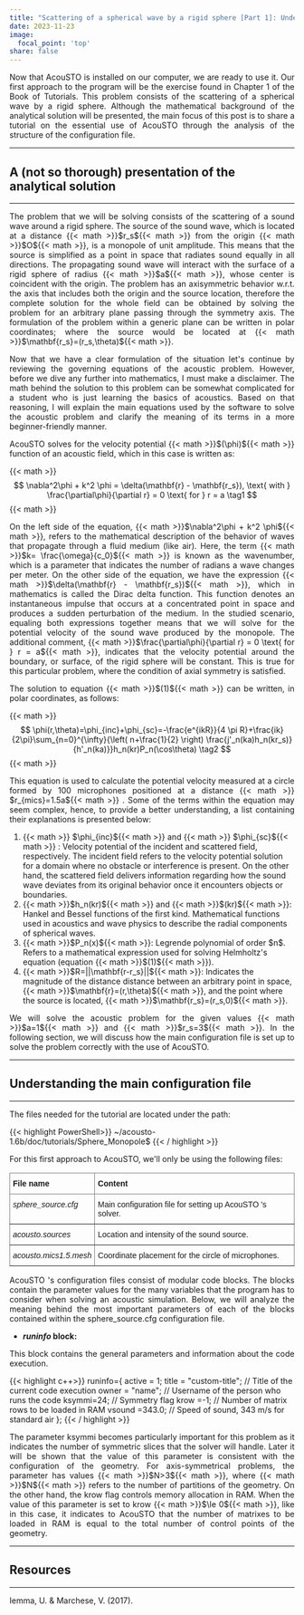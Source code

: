 ```yaml
---
title: "Scattering of a spherical wave by a rigid sphere [Part 1]: Understanding AcouSTO’ s pre-processing configuration"
date: 2023-11-23
image: 
  focal_point: 'top'
share: false
---
```


<p align="justify">
Now that AcouSTO is installed on our computer, we are ready to use it. Our first approach to the program will be the exercise found in Chapter 1 of the Book of Tutorials. This problem consists of the scattering of a spherical wave by a rigid sphere. Although the mathematical background of the analytical solution will be presented, the main focus of this post is to share a tutorial on the essential use of AcouSTO through the analysis of the structure of the configuration file.
</p>

<!--more-->

<hr>
<h2> A (not so thorough) presentation of the analytical solution </h2>
<hr>

<p align="justify">
The problem that we will be solving consists of the scattering of a sound wave around a rigid sphere. The source of the sound wave, which is located at a distance {{< math >}}$r_s${{< math >}} from the origin {{< math >}}$O${{< math >}}, is a monopole of unit amplitude. This means that the source is simplified as a point in space that radiates sound equally in all directions.  The propagating sound wave will interact with the surface of a rigid sphere of radius {{< math >}}$a${{< math >}}, whose center is coincident with the origin.  The problem has an axisymmetric behavior w.r.t. the axis that includes both the origin and the source location, therefore the complete solution for the whole field can be obtained by solving the problem for an arbitrary plane passing through the symmetry axis. The formulation of the problem within a generic plane can be written in polar coordinates; where the source would be located at {{< math >}}$\mathbf{r_s}=(r_s,\theta)${{< math >}}. 
</p>

<p align="justify">
Now that we have a clear formulation of the situation let's continue by reviewing the governing equations of the acoustic problem. However, before we dive any further into mathematics, I must make a disclaimer. The math behind the solution to this problem can be somewhat complicated for a student who is just learning the basics of acoustics. Based on that reasoning, I will explain the main equations used by the software to solve the acoustic problem and clarify the meaning of its terms in a more beginner-friendly manner. 
</p>

<p align="justify">
AcouSTO solves for the velocity potential {{< math >}}$(\phi)${{< math >}} function of an acoustic field, which in this case  is written as:
</p>

{{< math >}} 
$$
\nabla^2\phi + k^2
\phi = \delta(\mathbf{r} - \mathbf{r_s}), \text{ with    } \frac{\partial\phi}{\partial r} = 0 \text{ for } r = a \tag1
$$ 
{{< math >}}

<p align="justify">
On the left side of the equation, {{< math >}}$\nabla^2\phi + k^2
\phi${{< math >}}, refers to the mathematical description of the behavior of waves that propagate through a fluid medium (like air). Here, the term {{< math >}}$k= \frac{\omega}{c_0}${{< math >}} is known as the wavenumber, which is a parameter that indicates the number of radians a wave changes per meter. On the other side of the equation, we have the expression {{< math >}}$\delta(\mathbf{r} - \mathbf{r_s})${{< math >}}, which in mathematics is called the Dirac delta function. This function denotes an instantaneous impulse that occurs at a concentrated point in space and produces a sudden perturbation of the medium. In the studied scenario, equaling both expressions together means that we will solve for the potential velocity of the sound wave produced by the monopole. The additional comment, {{< math >}}$\frac{\partial\phi}{\partial r} = 0 \text{ for } r = a${{< math >}}, indicates that the velocity potential around the boundary, or surface, of the rigid sphere will be constant. This is true for this particular problem, where the condition of axial symmetry is satisfied.
</p>

<p align="justify">
The solution to equation {{< math >}}$(1)${{< math >}} can be written, in polar coordinates, as follows:
</p>

{{< math >}} 
$$
\phi(r,\theta)=\phi_{inc}+\phi_{sc}=-\frac{e^{ikR}}{4 \pi R}+\frac{ik}{2\pi}\sum_{n=0}^{\infty}{\left( n+\frac{1}{2} \right) \frac{j'_n(ka)h_n(kr_s)}{h'_n(ka)}}h_n(kr)P_n(\cos\theta) \tag2
$$
{{< math >}} 

<p align="justify">
This equation is used to calculate the potential velocity measured at a circle formed by 100 microphones positioned at a distance {{< math >}} $r_{mics}=1.5a${{< math >}} . Some of the terms within the equation may seem complex, hence, to provide a better understanding, a list containing their explanations is presented below:
</p>

<ol>
  <li>{{< math >}} $\phi_{inc}${{< math >}}  and {{< math >}} $\phi_{sc}${{< math >}} : Velocity potential of the incident and scattered field, respectively. The incident field refers to the velocity potential solution for a domain where no obstacle or interference is present. On the other hand, the scattered field delivers information regarding how the sound wave deviates from its original behavior once it encounters objects or boundaries.</li>

 <li>{{< math >}}$h_n(kr)${{< math >}} and {{< math >}}$(kr)${{< math >}}: Hankel and Bessel functions of the first kind. Mathematical functions used in acoustics and wave physics to describe the radial components of spherical waves.</li>

 <li>{{< math >}}$P_n(x)${{< math >}}: Legrende polynomial of order $n$. Refers to a mathematical expression used for solving Helmholtz's equation (equation {{< math >}}$(1)${{< math >}}).</li>

 <li>{{< math >}}$R=||\mathbf{r-r_s}||${{< math >}}: Indicates the magnitude of the distance distance between an arbitrary point in space, {{< math >}}$\mathbf{r}=(r,\theta)${{< math >}}, and the point where the source is located, {{< math >}}$\mathbf{r_s}=(r_s,0)${{< math >}}.</li>
</ol>

<p align="justify">
We will solve the acoustic problem for the given values {{< math >}}$a=1${{< math >}} and {{< math >}}$r_s=3${{< math >}}. In the following section, we will discuss how the main configuration file is set up to solve the problem correctly with the use of AcouSTO.
</p>

<hr>
<h2> Understanding the main configuration file </h2>
<hr>

<p align="justify">
The files needed for the tutorial are located under the path:
</p>

{{< highlight PowerShell>}}
~/acousto-1.6b/doc/tutorials/Sphere_Monopole$
{{< / highlight >}}

<p align="justify">
For this first approach to AcouSTO, we'll only be using the following files:
</p>

<style type="text/css">
.tg  {border-collapse:collapse;border-spacing:0;}
.tg td{border-color:black;border-style:solid;border-width:1px;font-family:Arial, sans-serif;font-size:14px;
  overflow:hidden;padding:10px 5px;word-break:normal;}
.tg th{border-color:black;border-style:solid;border-width:1px;font-family:Arial, sans-serif;font-size:14px;
  font-weight:normal;overflow:hidden;padding:10px 5px;word-break:normal;}
.tg .tg-fymr{border-color:inherit;font-weight:bold;text-align:left;vertical-align:top}
.tg .tg-0pky{border-color:inherit;text-align:left;vertical-align:top}
</style>
<table class="tg">
<thead>
  <tr>
    <th class="tg-fymr">File name</th>
    <th class="tg-fymr">Content</th>
  </tr>
</thead>
<tbody>
  <tr>
    <td class="tg-0pky"><span style="font-style:italic">sphere_source.cfg</span></td>
    <td class="tg-0pky">Main configuration file for setting up AcouSTO 's solver.</td>
  </tr>
  <tr>
    <td class="tg-0pky"><span style="font-style:italic">acousto.sources</span></td>
    <td class="tg-0pky">Location and intensity of the sound source.</td>
  </tr>
  <tr>
    <td class="tg-0pky"><span style="font-style:italic">acousto.mics1.5.mesh</span></td>
    <td class="tg-0pky">Coordinate placement for the circle of microphones.</td>
  </tr>
</tbody>
</table>

<p align="justify">
AcouSTO 's configuration files consist of modular code blocks. The blocks contain the parameter values for the many variables that the program has to consider when solving an acoustic simulation. Below, we will analyze the meaning behind the most important parameters of each of the blocks contained within the sphere_source.cfg configuration file.
</p>

<ul>
 <li> <strong><em>runinfo</em> block:</strong>
 </li>
</ul>

<p align="justify">
This block contains the general parameters and information about the code execution.
</p>

{{< highlight c++>}}
runinfo={
 active = 1; 
 title = "custom-title";   // Title of the current code execution
 owner = "name";           // Username of the person who runs the code
 ksymmi=24;                // Symmetry flag
 krow  =-1;                // Number of matrix rows to be loaded in RAM
 vsound  =343.0;           // Speed of sound, 343 m/s for standard air
};
{{< / highlight >}}

<p align="justify">
The parameter ksymmi becomes particularly important for this problem as it indicates the number of symmetric slices that the solver will handle. Later it will be shown that the value of this parameter is consistent with the configuration of the geometry. For axis-symmetrical problems, the parameter has values {{< math >}}$N>3${{< math >}}, where {{< math >}}$N${{< math >}} refers to the number of partitions of the geometry.  On the other hand, the krow flag controls memory allocation in RAM. When the value of this parameter is set to krow {{< math >}}$\le 0${{< math >}}, like in this case, it indicates to AcouSTO that the number of matrixes to be loaded in RAM is equal to the total number of control points of the geometry. 
</p>

<hr>
<h2> Resources </h2>
<hr>
Iemma, U. & Marchese, V. (2017). 